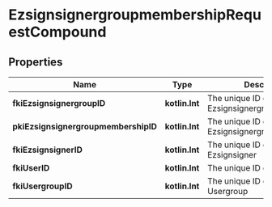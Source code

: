 
# EzsignsignergroupmembershipRequestCompound

## Properties
| Name | Type | Description | Notes |
| ------------ | ------------- | ------------- | ------------- |
| **fkiEzsignsignergroupID** | **kotlin.Int** | The unique ID of the Ezsignsignergroup |  |
| **pkiEzsignsignergroupmembershipID** | **kotlin.Int** | The unique ID of the Ezsignsignergroupmembership |  [optional] |
| **fkiEzsignsignerID** | **kotlin.Int** | The unique ID of the Ezsignsigner |  [optional] |
| **fkiUserID** | **kotlin.Int** | The unique ID of the User |  [optional] |
| **fkiUsergroupID** | **kotlin.Int** | The unique ID of the Usergroup |  [optional] |



